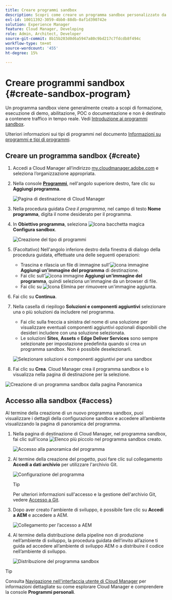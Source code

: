 ```yaml
---
title: Creare programmi sandbox
description: Scopri come creare un programma sandbox personalizzato da usare per formazione, demo, POC o altre finalità non di produzione con Cloud Manager.
exl-id: 10011392-3059-4bb0-88db-0af1d390742e
solution: Experience Manager
feature: Cloud Manager, Developing
role: Admin, Architect, Developer
source-git-commit: 8b15b203d0d6a5947a80c9bd217c7fdcdb8f494c
workflow-type: tm+mt
source-wordcount: '455'
ht-degree: 15%

---
```


# Creare programmi sandbox {#create-sandbox-program}

Un programma sandbox viene generalmente creato a scopi di formazione, esecuzione di demo, abilitazione, POC o documentazione e non è destinato a contenere traffico in tempo reale. Vedi [Introduzione ai programmi sandbox](/help/implementing/cloud-manager/getting-access-to-aem-in-cloud/introduction-sandbox-programs.md).

Ulteriori informazioni sui tipi di programmi nel documento [Informazioni su programmi e tipi di programmi](program-types.md).

## Creare un programma sandbox {#create}

1. Accedi a Cloud Manager all’indirizzo [my.cloudmanager.adobe.com](https://my.cloudmanager.adobe.com/) e seleziona l’organizzazione appropriata.

1. Nella console **[Programmi](/help/implementing/cloud-manager/navigation.md#my-programs)**, nell&#39;angolo superiore destro, fare clic su **Aggiungi programma**.

   ![Pagina di destinazione di Cloud Manager](assets/log-in.png)

1. Nella procedura guidata *Crea il programma*, nel campo di testo **Nome programma**, digita il nome desiderato per il programma.

1. In **Obiettivo programma**, seleziona ![Icona bacchetta magica](https://spectrum.adobe.com/static/icons/workflow_18/Smock_MagicWand_18_N.svg) **Configura sandbox**.

   ![Creazione del tipo di programmi](assets/create-sandbox.png)

1. (Facoltativo) Nell&#39;angolo inferiore destro della finestra di dialogo della procedura guidata, effettuate una delle seguenti operazioni:

   * Trascina e rilascia un file di immagine sull&#39;![icona immagine](https://spectrum.adobe.com/static/icons/workflow_18/Smock_Image_18_N.svg) **Aggiungi un&#39;immagine del programma** di destinazione.
   * Fai clic sull&#39;![icona immagine](https://spectrum.adobe.com/static/icons/workflow_18/Smock_Image_18_N.svg) **Aggiungi un&#39;immagine del programma**, quindi seleziona un&#39;immagine da un browser di file.
   * Fai clic su ![Icona Elimina](https://spectrum.adobe.com/static/icons/workflow_18/Smock_DeleteOutline_18_N.svg) per rimuovere un&#39;immagine aggiunta.

1. Fai clic su **Continua**.

1. Nella casella di riepilogo **Soluzioni e componenti aggiuntivi** selezionare una o più soluzioni da includere nel programma.

   * Fai clic sulla freccia a sinistra del nome di una soluzione per visualizzare eventuali componenti aggiuntivi opzionali disponibili che desideri includere con una soluzione selezionata.
   * Le soluzioni **Sites**, **Assets** e **Edge Deliver Services** sono sempre selezionate per impostazione predefinita quando si crea un programma sandbox. Non è possibile deselezionarli.

   ![Selezionare soluzioni e componenti aggiuntivi per una sandbox](assets/sandbox-solutions-add-ons.png)

1. Fai clic su **Crea**. Cloud Manager crea il programma sandbox e lo visualizza nella pagina di destinazione per la selezione.

![Creazione di un programma sandbox dalla pagina Panoramica](assets/sandbox-setup.png)

## Accesso alla sandbox {#access}

Al termine della creazione di un nuovo programma sandbox, puoi visualizzare i dettagli della configurazione sandbox e accedere all’ambiente visualizzando la pagina di panoramica del programma.

1. Nella pagina di destinazione di Cloud Manager, nel programma sandbox, fai clic sull&#39;icona ![Elenco più piccolo](https://spectrum.adobe.com/static/icons/workflow_18/Smock_More_18_N.svg) nel programma sandbox creato.

   ![Accesso alla panoramica del programma](assets/program-overview-sandbox.png)

1. Al termine della creazione del progetto, puoi fare clic sul collegamento **Accedi a dati archivio** per utilizzare l&#39;archivio Git.

   ![Configurazione del programma](assets/create-program4.png)

   >[!TIP]
   >
   >Per ulteriori informazioni sull&#39;accesso e la gestione dell&#39;archivio Git, vedere [Accesso a Git](/help/implementing/cloud-manager/managing-code/accessing-repos.md).

1. Dopo aver creato l&#39;ambiente di sviluppo, è possibile fare clic su **Accedi a AEM** e accedere a AEM.

   ![Collegamento per l’accesso a AEM](assets/create-program5.png)

1. Al termine della distribuzione della pipeline non di produzione nell’ambiente di sviluppo, la procedura guidata dell’invito all’azione ti guida ad accedere all’ambiente di sviluppo AEM o a distribuire il codice nell’ambiente di sviluppo.

   ![Distribuzione del programma sandbox](assets/create-program-setup-deploy.png)

>[!TIP]
>
>Consulta [Navigazione nell&#39;interfaccia utente di Cloud Manager](/help/implementing/cloud-manager/navigation.md) per informazioni dettagliate su come esplorare Cloud Manager e comprendere la console **Programmi personali**.
